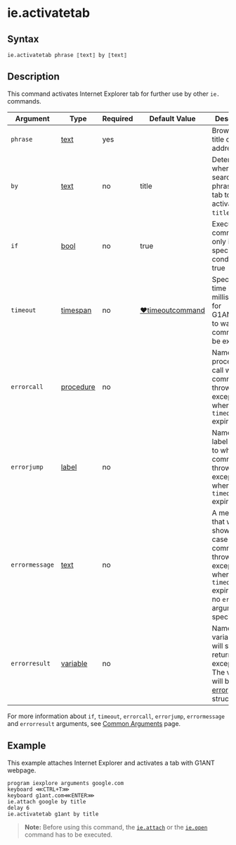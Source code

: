 # ie.activatetab

## Syntax

```G1ANT
ie.activatetab phrase ⟦text⟧ by ⟦text⟧
```

## Description

This command activates Internet Explorer tab for further use by other `ie.` commands.

| Argument | Type | Required | Default Value | Description |
| -------- | ---- | -------- | ------------- | ----------- |
|`phrase`| [text](https://manual.g1ant.com/link/G1ANT.Language/G1ANT.Language/Structures/TextStructure.md) | yes |  | Browser tab title or URL address |
|`by`| [text](https://manual.g1ant.com/link/G1ANT.Language/G1ANT.Language/Structures/TextStructure.md) | no | title | Determines where to search for a  phrase in a tab to activate it: `title` or `url` |
| `if`           | [bool](https://manual.g1ant.com/link/G1ANT.Language/G1ANT.Language/Structures/BooleanStructure.md) | no       | true                                                        | Executes the command only if a specified condition is true   |
| `timeout`      | [timespan](https://manual.g1ant.com/link/G1ANT.Language/G1ANT.Language/Structures/TimeSpanStructure.md) | no       | [♥timeoutcommand](https://manual.g1ant.com/link/G1ANT.Language/G1ANT.Addon.Core/Variables/TimeoutCommandVariable.md) | Specifies time in milliseconds for G1ANT.Robot to wait for the command to be executed |
| `errorcall`    | [procedure](https://manual.g1ant.com/link/G1ANT.Language/G1ANT.Language/Structures/ProcedureStructure.md) | no       |                                                             | Name of a procedure to call when the command throws an exception or when a given `timeout` expires |
| `errorjump`    | [label](https://manual.g1ant.com/link/G1ANT.Language/G1ANT.Language/Structures/LabelStructure.md) | no       |                                                             | Name of the label to jump to when the command throws an exception or when a given `timeout` expires |
| `errormessage` | [text](https://manual.g1ant.com/link/G1ANT.Language/G1ANT.Language/Structures/TextStructure.md) | no       |                                                             | A message that will be shown in case the command throws an exception or when a given `timeout` expires, and no `errorjump` argument is specified |
| `errorresult`  | [variable](https://manual.g1ant.com/link/G1ANT.Language/G1ANT.Language/Structures/VariableStructure.md) | no       |                                                             | Name of a variable that will store the returned exception. The variable will be of [error](https://manual.g1ant.com/link/G1ANT.Language/G1ANT.Language/Structures/ErrorStructure.md) structure  |

For more information about `if`, `timeout`, `errorcall`, `errorjump`, `errormessage` and `errorresult` arguments, see [Common Arguments](https://manual.g1ant.com/link/G1ANT.Manual/appendices/common-arguments.md) page.

## Example

This example attaches Internet Explorer and activates a tab with G1ANT webpage.

```G1ANT
program iexplore arguments google.com
keyboard ⋘CTRL+T⋙
keyboard g1ant.com⋘ENTER⋙
ie.attach google by title
delay 6
ie.activatetab g1ant by title
```

> **Note:** Before using this command, the [`ie.attach`](https://manual.g1ant.com/link/G1ANT.Addon/G1ANT.Addon.IExplorer/G1ANT.Addon.IExplorer/Commands/IEAttachCommand.md) or the [`ie.open`](https://manual.g1ant.com/link/G1ANT.Addon/G1ANT.Addon.IExplorer/G1ANT.Addon.IExplorer/Commands/IEOpenCommand.md) command has to be executed.